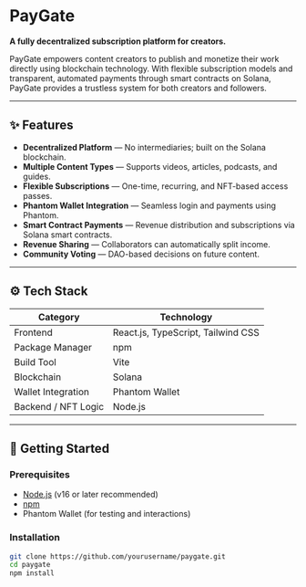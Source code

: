 # PayGate

**A fully decentralized subscription platform for creators.**

PayGate empowers content creators to publish and monetize their work directly using blockchain technology. With flexible subscription models and transparent, automated payments through smart contracts on Solana, PayGate provides a trustless system for both creators and followers.

---

## ✨ Features

- **Decentralized Platform** — No intermediaries; built on the Solana blockchain.
- **Multiple Content Types** — Supports videos, articles, podcasts, and guides.
- **Flexible Subscriptions** — One-time, recurring, and NFT-based access passes.
- **Phantom Wallet Integration** — Seamless login and payments using Phantom.
- **Smart Contract Payments** — Revenue distribution and subscriptions via Solana smart contracts.
- **Revenue Sharing** — Collaborators can automatically split income.
- **Community Voting** — DAO-based decisions on future content.

---

## ⚙️ Tech Stack

| Category              | Technology                              |
|----------------------|------------------------------------------|
| Frontend             | React.js, TypeScript, Tailwind CSS       |
| Package Manager      | npm                                      |
| Build Tool           | Vite                                     |
| Blockchain           | Solana                                   |
| Wallet Integration   | Phantom Wallet                           |
| Backend / NFT Logic  | Node.js                                  |

---

## 🚀 Getting Started

### Prerequisites

- [Node.js](https://nodejs.org/) (v16 or later recommended)
- [npm](https://www.npmjs.com/)
- Phantom Wallet (for testing and interactions)

### Installation

```bash
git clone https://github.com/yourusername/paygate.git
cd paygate
npm install
